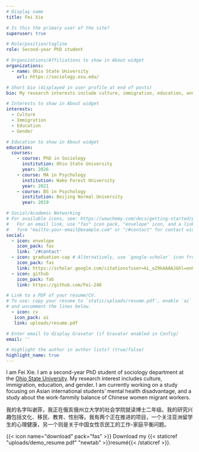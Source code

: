 ```yaml
---
# Display name
title: Fei Xie

# Is this the primary user of the site?
superuser: true

# Role/position/tagline
role: Second-year PhD student

# Organizations/Affiliations to show in About widget
organizations:
  - name: Ohio State University
    url: https://sociology.osu.edu/

# Short bio (displayed in user profile at end of posts)
bio: My research interests include culture, immigration, education, and gender.

# Interests to show in About widget
interests:
  - Culture
  - Immigration
  - Education
  - Gender

# Education to show in About widget
education:
  courses:
    - course: PhD in Sociology
      institution: Ohio State University
      year: 2026
    - course: MA in Psychology
      institution: Wake Forest University
      year: 2021
    - course: BS in Psychology
      institution: Beijing Normal University
      year: 2019

# Social/Academic Networking
# For available icons, see: https://wowchemy.com/docs/getting-started/page-builder/#icons
#   For an email link, use "fas" icon pack, "envelope" icon, and a link in the
#   form "mailto:your-email@example.com" or "/#contact" for contact widget.
social:
  - icon: envelope
    icon_pack: fas
    link: '/#contact'
  - icon: graduation-cap # Alternatively, use `google-scholar` icon from `ai` icon pack
    icon_pack: fas
    link: https://scholar.google.com/citations?user=kL_o29kAAAAJ&hl=en&oi=ao
  - icon: github
    icon_pack: fab
    link: https://github.com/Fei-246

# Link to a PDF of your resume/CV.
# To use: copy your resume to `static/uploads/resume.pdf`, enable `ai` icons in `params.toml`,
# and uncomment the lines below.
  - icon: cv
   icon_pack: ai
   link: uploads/resume.pdf

# Enter email to display Gravatar (if Gravatar enabled in Config)
email: ''

# Highlight the author in author lists? (true/false)
highlight_name: true
---
```


I am Fei Xie. I am a second-year PhD student of sociology department at the [Ohio State University](https://sociology.osu.edu/). My research interest includes culture, immigration, education, and gender. I am currently working on a study focusing on Asian international students' mental health disadvantage, and a study about the work-fammily balance of Chinese women migrant workers.

我的名字叫谢菲，我正在俄亥俄州立大学的社会学院就读博士二年级。我的研究兴趣包括文化、移民、教育、性别等。我有两个正在推进的项目，一个关注亚洲留学生的心理健康，另一个则是关于中国女性农民工的工作-家庭平衡问题。


{{< icon name="download" pack="fas" >}} Download my {{< staticref "uploads/demo_resume.pdf" "newtab" >}}resumé{{< /staticref >}}.
